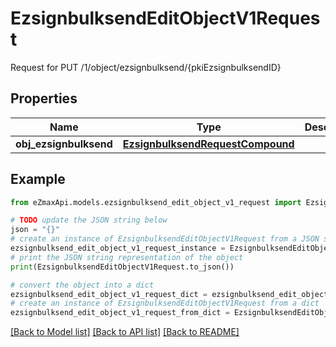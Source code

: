 # EzsignbulksendEditObjectV1Request

Request for PUT /1/object/ezsignbulksend/{pkiEzsignbulksendID}

## Properties

Name | Type | Description | Notes
------------ | ------------- | ------------- | -------------
**obj_ezsignbulksend** | [**EzsignbulksendRequestCompound**](EzsignbulksendRequestCompound.md) |  | 

## Example

```python
from eZmaxApi.models.ezsignbulksend_edit_object_v1_request import EzsignbulksendEditObjectV1Request

# TODO update the JSON string below
json = "{}"
# create an instance of EzsignbulksendEditObjectV1Request from a JSON string
ezsignbulksend_edit_object_v1_request_instance = EzsignbulksendEditObjectV1Request.from_json(json)
# print the JSON string representation of the object
print(EzsignbulksendEditObjectV1Request.to_json())

# convert the object into a dict
ezsignbulksend_edit_object_v1_request_dict = ezsignbulksend_edit_object_v1_request_instance.to_dict()
# create an instance of EzsignbulksendEditObjectV1Request from a dict
ezsignbulksend_edit_object_v1_request_from_dict = EzsignbulksendEditObjectV1Request.from_dict(ezsignbulksend_edit_object_v1_request_dict)
```
[[Back to Model list]](../README.md#documentation-for-models) [[Back to API list]](../README.md#documentation-for-api-endpoints) [[Back to README]](../README.md)


